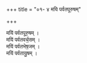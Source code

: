 +++
title = "०१- ४ मयि पर्वतपूरुषम्"

+++

मयि॑ पर्वतपूरु॒षम् ।  
मयि॑ पर्वतवर्च॒सम् ।  
मयि॑ पर्वतभेष॒जम् ।  
मयि॑ पर्वतायु॒षम् ।  
